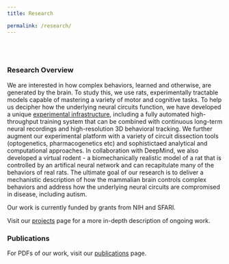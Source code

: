 ```yaml
---
title: Research

permalink: /research/
---
```

<br/><br/>                                                 
### Research Overview

We are interested in how complex behaviors, learned and otherwise, are generated by the brain. To study this, we use rats, experimentally tractable models capable of mastering a variety of motor and cognitive tasks. To help us decipher how the underlying neural circuits function, we have developed a unique [experimental infrastructure](/techniques.html), including a fully automated high-throughput training system that can be combined with continuous long-term neural recordings and high-resolution 3D behavioral tracking. We further augment our experimental platform with a variety of circuit dissection tools (optogenetics, pharmacogenetics etc) and sophistictaed analytical and computational approaches. In collaboration with DeepMind, we also developed a virtual rodent - a biomechanically realistic model of a rat that is controlled by an artifical neural network and can recapitulate many of the behaviors of real rats. The ultimate goal of our research is to deliver a mechanistic description of how the mammalian brain controls complex behaviors and address how the underlying neural circuits are compromised in disease, including autism.

Our work is currently funded by grants from NIH and SFARI.

Visit our [projects](/publications.html) page for a more in-depth description of ongoing work.


### Publications

For PDFs of our work, visit our [publications](/publications.html) page.



